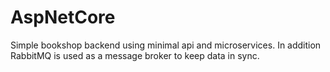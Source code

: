# AspNetCore

Simple bookshop backend using minimal api and microservices. In addition RabbitMQ is used as a message broker to keep data in sync.


